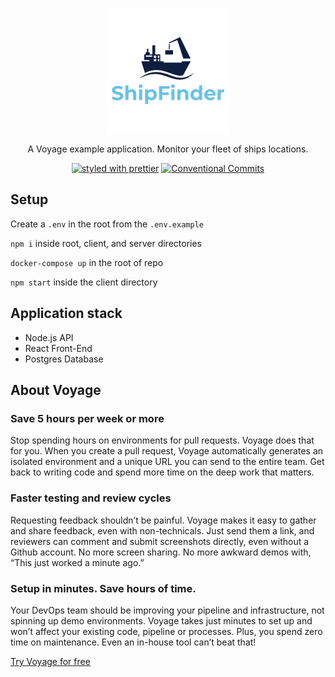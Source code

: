 <p align="center">
  <a href="https://github.com/voyage-playground/shipfinder"><img src="./client/public/logo.png" width="200" alt="Logo"></a>
</p>

<p align="center">
   A Voyage example application. Monitor your fleet of ships locations.
</p>

<p align="center">
  <a href="#badge"><img src="https://img.shields.io/badge/styled_with-prettier-ff69b4.svg" alt="styled with prettier"></a>
  <a href="#badge"><img src="https://img.shields.io/badge/Conventional%20Commits-1.0.0-yellow.svg" alt="Conventional Commits"></a>
</p>

## Setup

Create a `.env` in the root from the `.env.example`

`npm i` inside root, client, and server directories

`docker-compose up` in the root of repo

`npm start` inside the client directory

## Application stack

- Node.js API
- React Front-End
- Postgres Database

## About Voyage

### Save 5 hours per week or more

Stop spending hours on environments for pull requests. Voyage does that for you. When you create a pull request, Voyage automatically generates an isolated environment and a unique URL you can send to the entire team. Get back to writing code and spend more time on the deep work that matters.

### Faster testing and review cycles

Requesting feedback shouldn’t be painful. Voyage makes it easy to gather and share feedback, even with non-technicals. Just send them a link, and reviewers can comment and submit screenshots directly, even without a Github account. No more screen sharing. No more awkward demos with, “This just worked a minute ago.”

### Setup in minutes. Save hours of time.

Your DevOps team should be improving your pipeline and infrastructure, not spinning up demo environments. Voyage takes just minutes to set up and won’t affect your existing code, pipeline or processes. Plus, you spend zero time on maintenance. Even an in-house tool can’t beat that!

[Try Voyage for free](https://voyageapp.io/pricing)

